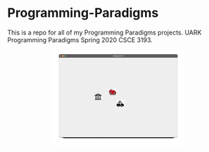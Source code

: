 # Programming-Paradigms
This is a repo for all of my Programming Paradigms projects. UARK Programming Paradigms Spring 2020 CSCE 3193.
<p align="center">
  <img src="https://github.com/lukelmiller/Programming-Paradigms/blob/main/Cops:Robbers.gif?raw=true" width="300" title="GoalE Screenshot">
</p>
